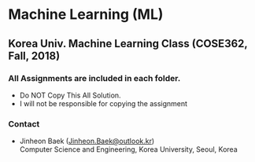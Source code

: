 # Machine Learning (ML)

## Korea Univ. Machine Learning Class (COSE362, Fall, 2018)

### All Assignments are included in each folder.
* Do NOT Copy This All Solution.
* I will not be responsible for copying the assignment

### Contact
* Jinheon Baek (Jinheon.Baek@outlook.kr) </br>
Computer Science and Engineering, Korea University, Seoul, Korea
